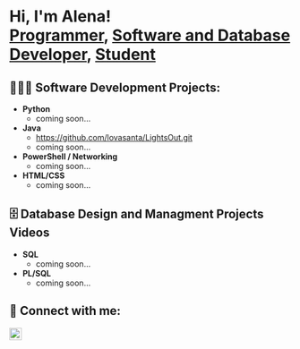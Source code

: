<h1>Hi, I'm Alena! <br/><a href="https://github.com/joshmadakor1">Programmer</a>, <a href="https://www.linkedin.com/in/joshmadakor/">Software and Database Developer</a>, <a href="https://www.youtube.com/c/joshmadakor">Student</a></h1>

<h2> 👩🏼‍💻 Software Development Projects:</h2>

- <b> Python </b>
  - coming soon...
- <b> Java </b>
  - https://github.com/lovasanta/LightsOut.git
  - coming soon... </b></i>
- <b>PowerShell / Networking</b>
  - coming soon... </b></i>
- <b>HTML/CSS </b>
  - coming soon...
<h2> 🗄 Database Design and Managment Projects Videos</h2>

- <b> SQL </b>
  - coming soon...
- <b> PL/SQL </b>
  - coming soon...

<h2> 🤳 Connect with me:</h2>

[<img align="left" alt="Alena Santalova | LinkedIn" width="22px" src="https://cdn.jsdelivr.net/npm/simple-icons@v3/icons/linkedin.svg" />][linkedin]



[linkedin]: www.linkedin.com/in/santalova-alena-302413116

<!--


Here are some ideas to get you started:

- 🔭 I’m currently working on ...
- 🌱 I’m currently learning ...
- 👯 I’m looking to collaborate on ...
- 🤔 I’m looking for help with ...
- 💬 Ask me about ...
- 📫 How to reach me: ...
- 😄 Pronouns: ...
- ⚡ Fun fact: ...
-->
